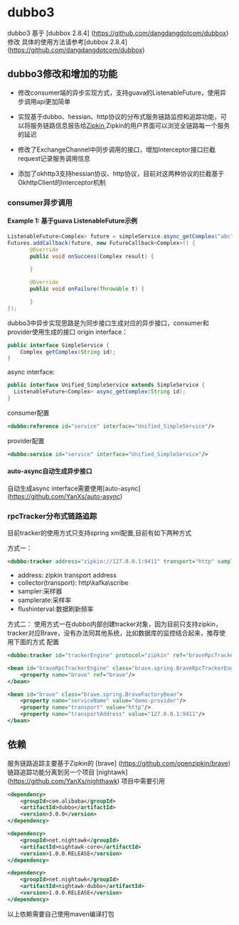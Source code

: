 # dubbo3

dubbo3 基于 [dubbox 2.8.4] (https://github.com/dangdangdotcom/dubbox) 修改
具体的使用方法请参考[dubbox 2.8.4] (https://github.com/dangdangdotcom/dubbox)

## dubbo3修改和增加的功能

* 修改consumer端的异步实现方式，支持guava的ListenableFuture，使用异步调用api更加简单

* 实现基于dubbo、hessian、http协议的分布式服务链路监控和追踪功能，可以将服务链路信息报告给[Zipkin](http://zipkin.io/),Zipkin的用户界面可以浏览全链路每一个服务的延迟

* 修改了ExchangeChannel中同步调用的接口，增加Interceptor接口拦截request记录服务调用信息

* 添加了okhttp3支持hessian协议、http协议，目前对这两种协议的拦截基于OkhttpClient的Interceptor机制

### consumer异步调用

#### Example 1: 基于guava ListenableFuture示例
```java
ListenableFuture<Complex> future = simpleService.async_getComplex("abc");
Futures.addCallback(future, new FutureCallback<Complex>() {
       @Override
       public void onSuccess(Complex result) {
                
       }

       @Override
       public void onFailure(Throwable t) {

       }
});
```
dubbo3中异步实现思路是为同步接口生成对应的异步接口，consumer和provider使用生成的接口
origin interface：
```java
public interface SimpleService {
    Complex getComplex(String id);  
}
```
async interface:
```java
public interface Unified_SimpleService extends SimpleService {
  ListenableFuture<Complex> async_getComplex(String id);
}
```
consumer配置
```xml
<dubbo:reference id="service" interface="Unified_SimpleService"/>
```
provider配置
```xml
<dubbo:service id="service" interface="Unified_SimpleService"/>
```

#### auto-async自动生成异步接口
自动生成async interface需要使用[auto-async] (https://github.com/YanXs/auto-async)


### rpcTracker分布式链路追踪

目前tracker的使用方式只支持spring xml配置,目前有如下两种方式

方式一：
```xml
<dubbo:tracker address="zipkin://127.0.0.1:9411" transport="http" sampler="counting" samplerate="1.0" flushinterval="2"/>
```

* address: zipkin transport address
* collector(transport): http\kafka\scribe
* sampler:采样器
* samplerate:采样率
* flushinterval:数据刷新频率

方式二：
使用方式一在dubbo内部创建tracker对象，因为目前只支持zipkin，tracker对应Brave，没有办法同其他系统，比如数据库的监控结合起来，推荐使用下面的方式
配置

```xml
<dubbo:tracker id="trackerEngine" protocol="zipkin" ref="braveRpcTrackerEngine"/>

<bean id="braveRpcTrackerEngine" class="brave.spring.BraveRpcTrackerEngineFactoryBean">
    <property name="brave" ref="brave"/>
</bean>

<bean id="brave" class="brave.spring.BraveFactoryBean">
    <property name="serviceName" value="demo-provider"/>
    <property name="transport" value="http"/>
    <property name="transportAddress" value="127.0.0.1:9411"/>
</bean>
```


## 依赖

服务链路追踪主要基于Zipkin的 [brave] (https://github.com/openzipkin/brave)
链路追踪功能分离到另一个项目 [nightawk] (https://github.com/YanXs/nighthawk)
项目中需要引用

```xml
<dependency>
    <groupId>com.alibaba</groupId>
    <artifactId>dubbo</artifactId>
    <version>3.0.0</version>
</dependency>

<dependency>
    <groupId>net.nightawk</groupId>
    <artifactId>nightawk-core</artifactId>
    <version>1.0.0.RELEASE</version>
</dependency>

<dependency>
    <groupId>net.nightawk</groupId>
    <artifactId>nightawk-dubbo</artifactId>
    <version>1.0.0.RELEASE</version>
</dependency>
```

以上依赖需要自己使用maven编译打包



